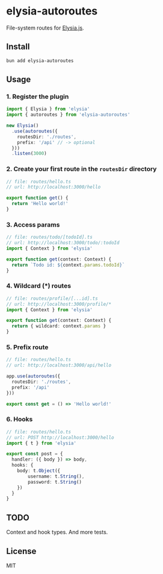 # elysia-autoroutes

File-system routes for [Elysia.js](https://elysiajs.com/).

## Install

```bash
bun add elysia-autoroutes
```

## Usage

### 1. Register the plugin

```ts
import { Elysia } from 'elysia'
import { autoroutes } from 'elysia-autoroutes'

new Elysia()
  .use(autoroutes({
    routesDir: './routes',
    prefix: '/api' // -> optional
  }))
  .listen(3000)
```

### 2. Create your first route in the `routesDir` directory

```ts
// file: routes/hello.ts
// url: http://localhost:3000/hello

export function get() {
  return 'Hello world!'
}
```

### 3. Access params

```ts
// file: routes/todo/[todoId].ts
// url: http://localhost:3000/todo/:todoId
import { Context } from 'elysia'

export function get(context: Context) {
  return `Todo id: ${context.params.todoId}`
}
```

### 4. Wildcard (*) routes

```ts
// file: routes/profile/[...id].ts
// url: http://localhost:3000/profile/*
import { Context } from 'elysia'

export function get(context: Context) {
  return { wildcard: context.params }
}
```

### 5. Prefix route

```ts
// file: routes/hello.ts
// url: http://localhost:3000/api/hello

app.use(autoroutes({
  routesDir: './routes',
  prefix: '/api'
}))

export const get = () => 'Hello world!'
```

### 6. Hooks


```ts
// file: routes/hello.ts
// url: POST http://localhost:3000/hello
import { t } from 'elysia'

export const post = {
  handler: ({ body }) => body,
  hooks: {
    body: t.Object({
        username: t.String(),
        password: t.String()
    })
  }
}
```

## TODO

Context and hook types. And more tests.

## License

MIT
